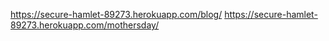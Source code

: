 https://secure-hamlet-89273.herokuapp.com/blog/
https://secure-hamlet-89273.herokuapp.com/mothersday/
